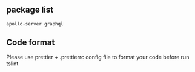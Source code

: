 ## package list

```
apollo-server graphql
```

## Code format

Please use prettier + .prettierrc config file to format your code before run tslint
